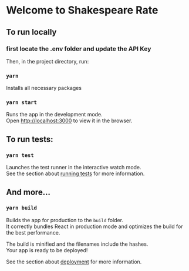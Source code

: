 # Welcome to Shakespeare Rate

## To run locally

### first locate the .env folder and update the API Key

Then, in the project directory, run:

### `yarn`

Installs all necessary packages

### `yarn start`

Runs the app in the development mode.\
Open [http://localhost:3000](http://localhost:3000) to view it in the browser.

## To run tests:

### `yarn test`

Launches the test runner in the interactive watch mode.\
See the section about [running tests](https://facebook.github.io/create-react-app/docs/running-tests) for more information.

## And more...

### `yarn build`

Builds the app for production to the `build` folder.\
It correctly bundles React in production mode and optimizes the build for the best performance.

The build is minified and the filenames include the hashes.\
Your app is ready to be deployed!

See the section about [deployment](https://facebook.github.io/create-react-app/docs/deployment) for more information.
